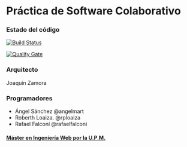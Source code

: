 # Práctica de Software Colaborativo

### Estado del código

[![Build Status](https://travis-ci.org/joaquin-z/IWVG.SwC.Joaquin.svg?branch=develop)](https://travis-ci.org/joaquin-z/IWVG.SwC.Joaquin)

[![Quality Gate](https://sonarcloud.io/api/badges/gate?key=es.upm.miw:IWVG.SwC.Joaquin)](https://sonarcloud.io/dashboard/index/es.upm.miw:IWVG.SwC.Joaquin)

### Arquitecto
Joaquín Zamora

### Programadores
* Ángel Sánchez @angelmart
* Roberth Loaiza. @rploaiza
* Rafael Falconí @rafaelfalconi

#### [Máster en Ingeniería Web por la U.P.M.](http://miw.etsisi.upm.es)
